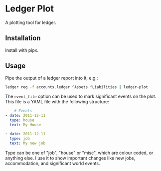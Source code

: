 # Ledger Plot

A plotting tool for ledger.

## Installation

Install with pipx.

## Usage

Pipe the output of a ledger report into it, e.g.:

```sh
ledger reg -f accounts.ledger ^Assets ^Liabilities | ledger-plot
```

The `event_file` option can be used to mark significant events on the plot. This file is
a YAML file with the following structure:

```yaml
--- # Events
- date: 2011-12-11
  type: house
  text: My House

- date: 2011-12-11
  type: job
  text: My new job
```

Type can be one of "job", "house" or "misc", which are colour coded, or anything else. I
use it to show important changes like new jobs, accommodation, and significant world
events.

